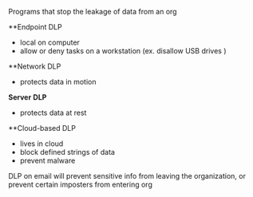 
Programs that stop the leakage of data from an org

**Endpoint DLP 
- local on computer
- allow or deny tasks on a workstation (ex. disallow USB drives )


**Network DLP
- protects data in motion


**Server** **DLP**
- protects data at rest

**Cloud-based DLP
- lives in cloud 
- block defined strings of data 
- prevent malware 

DLP on email will prevent sensitive info from leaving the organization, or prevent certain imposters from entering org



